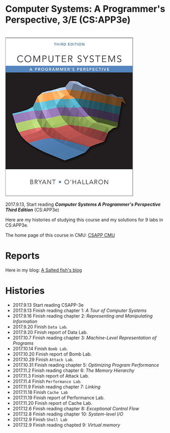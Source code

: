 # Computer Systems: A Programmer's Perspective, 3/E (CS:APP3e)

![](csapp3e-cover.jpg)

2017.9.13, Start reading ***Computer Systems A Programmer's Perspective Third Edition*** (CS:APP3e)

Here are my histories of studying this course and my solutions for 9 labs in CS:APP3e.

The home page of this course in CMU: [CSAPP CMU](http://csapp.cs.cmu.edu/3e/labs.html)

# Reports

Here in my blog: [A Salted fish's blog](https://zxc479773533.github.io)

# Histories

* 2017.9.13 Start reading CSAPP-3e
* 2017.9.13 Finish reading chapter 1: *A Tour of Computer Systems*
* 2017.9.16 Finish reading chapter 2: *Representing and Manipulating Information*
* 2017.9.20 Finish `Data Lab`.
* 2017.9.20 Finish report of Data Lab.
* 2017.10.7 Finish reading chapter 3: *Machine-Level Representation of Programs*
* 2017.10.14 Finish `Bomb Lab`.
* 2017.10.20 Finish report of Bomb Lab.
* 2017.10.29 Finish `Attack Lab`.
* 2017.10.31 Finish reading chapter 5: *Optimizing Program Performance*
* 2017.11.2 Finish reading chapter 6: *The Memory Hierarchy*
* 2017.11.3 Finish report of Attack Lab.
* 2017.11.4 Finish `Performance Lab`.
* 2017.11.9 Finish reading chapter 7: *Linking*
* 2017.11.18 Finish `Cache Lab`
* 2017.11.19 Finish report of Performance Lab.
* 2017.11.20 Finish report of Cache Lab.
* 2017.12.6 Finish reading chapter 8: *Exceptional Control Flow*
* 2017.12.8 Finish reading chapter 10: *System-level I/O*
* 2017.12.9 Finish `Shell Lab`
* 2017.12.9 Finish reading chapted 9: *Virtual memory*